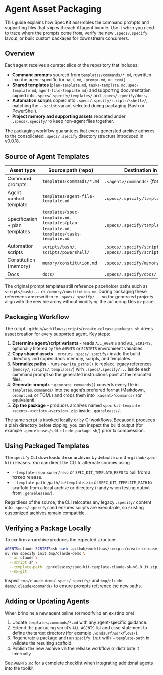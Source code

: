 # Agent Asset Packaging

This guide explains how Spec Kit assembles the command prompts and supporting files that ship with each AI agent bundle. Use it when you need to trace where the prompts come from, verify the new `.specs/.specify` layout, or build custom packages for downstream consumers.

## Overview

Each agent receives a curated slice of the repository that includes:

- **Command prompts** sourced from `templates/commands/*.md`, rewritten into the agent-specific format (`.md`, `.prompt.md`, or `.toml`).
- **Shared templates** (`plan-template.md`, `tasks-template.md`, `spec-template.md`, `agent-file-template.md`) and supporting documentation copied into `.specs/.specify/templates/` and `.specs/.specify/docs/`.
- **Automation scripts** copied into `.specs/.specify/scripts/<shell>/`, matching the `--script` variant selected during packaging (Bash or PowerShell).
- **Project memory and supporting assets** relocated under `.specs/.specify/` to keep non-agent files together.

The packaging workflow guarantees that every generated archive adheres to the consolidated `.specs/.specify` directory structure introduced in v0.0.18.

## Source of Agent Templates

| Asset type                    | Source path (repo)                | Destination in package                |
|-------------------------------|-----------------------------------|---------------------------------------|
| Command prompts               | `templates/commands/*.md`         | `.<agent>/commands/` (format dependent)|
| Agent context template        | `templates/agent-file-template.md`| `.specs/.specify/templates/`          |
| Specification + plan templates| `templates/spec-template.md`, `templates/plan-template.md`, `templates/tasks-template.md` | `.specs/.specify/templates/` |
| Automation scripts            | `scripts/bash/`, `scripts/powershell/` | `.specs/.specify/scripts/bash/` or `.specs/.specify/scripts/powershell/` |
| Constitution (memory)         | `memory/constitution.md`          | `.specs/.specify/memory/constitution.md` |
| Docs                          | `docs/`                           | `.specs/.specify/docs/`               |

The original prompt templates still reference placeholder paths such as `scripts/bash/...` or `/memory/constitution.md`. During packaging these references are rewritten to `.specs/.specify/...` so the generated projects align with the new hierarchy without modifying the authoring files in-place.

## Packaging Workflow

The script `.github/workflows/scripts/create-release-packages.sh` drives asset creation for every supported agent. Key steps:

1. **Determine agent/script variants** – reads `ALL_AGENTS` and `ALL_SCRIPTS`, optionally filtered by the `AGENTS` or `SCRIPTS` environment variables.
2. **Copy shared assets** – creates `.specs/.specify/` inside the build directory and copies docs, memory, scripts, and templates.
3. **Normalize paths** – runs `rewrite_paths()` to replace legacy references (`memory/`, `scripts/`, `templates/`) with `.specs/.specify/...` inside each command prompt so the generated instructions point at the relocated files.
4. **Generate prompts** – `generate_commands()` converts every file in `templates/commands/` into the agent’s preferred format (Markdown, `prompt.md`, or TOML) and drops them into `.<agent>/commands/` (or equivalent).
5. **Zip the package** – produces archives named `spec-kit-template-<agent>-<script>-<version>.zip` inside `.genreleases/`.

The same script is invoked locally or by CI workflows. Because it produces a plain directory before zipping, you can inspect the build output (for example `.genreleases/sdd-claude-package-sh/`) prior to compression.

## Using Packaged Templates

The `specify` CLI downloads these archives by default from the `github/spec-kit` releases. You can direct the CLI to alternate sources using:

- `--template-repo owner/repo` or `SPEC_KIT_TEMPLATE_REPO` to pull from a forked release.
- `--template-path /path/to/template.zip` or `SPEC_KIT_TEMPLATE_PATH` to scaffold from a local archive or directory (handy when testing output from `.genreleases/`).

Regardless of the source, the CLI relocates any legacy `.specify/` content into `.specs/.specify/` and ensures scripts are executable, so existing customized archives remain compatible.

## Verifying a Package Locally

To confirm an archive produces the expected structure:

```bash
AGENTS=claude SCRIPTS=sh bash .github/workflows/scripts/create-release-packages.sh v0.0.19
uv run specify init tmp/claude-demo \
  --ai claude \
  --script sh \
  --template-path .genreleases/spec-kit-template-claude-sh-v0.0.19.zip \
  --no-git
```

Inspect `tmp/claude-demo/.specs/.specify/` and `tmp/claude-demo/.claude/commands/` to ensure prompts reference the new paths.

## Adding or Updating Agents

When bringing a new agent online (or modifying an existing one):

1. Update `templates/commands/*.md` with any agent-specific guidance.
2. Extend the packaging script’s `ALL_AGENTS` list and case statement to define the target directory (for example `.windsurf/workflows/`).
3. Regenerate a package and run `specify init` with `--template-path` to validate the resulting scaffold.
4. Publish the new archive via the release workflow or distribute it internally.

See `AGENTS.md` for a complete checklist when integrating additional agents into the toolkit.
